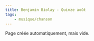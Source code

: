 ```yaml
---
title: Benjamin Biolay - Quinze août
tags:
    - musique/chanson
---
```


Page créée automatiquement, mais vide.
